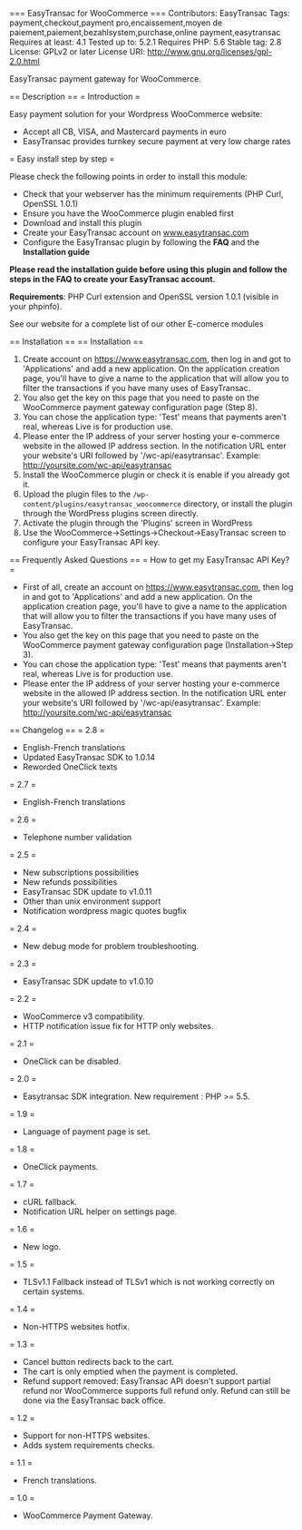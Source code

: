 === EasyTransac for WooCommerce ===
Contributors: EasyTransac
Tags: payment,checkout,payment pro,encaissement,moyen de paiement,paiement,bezahlsystem,purchase,online payment,easytransac
Requires at least: 4.1
Tested up to: 5.2.1
Requires PHP: 5.6
Stable tag: 2.8
License: GPLv2 or later
License URI: http://www.gnu.org/licenses/gpl-2.0.html

EasyTransac payment gateway for WooCommerce.

== Description ==
= Introduction =

Easy payment solution for your Wordpress WooCommerce website:

 * Accept all CB, VISA, and Mastercard payments in euro
 * EasyTransac provides turnkey secure payment at very low charge rates

= Easy install step by step =

Please check the following points in order to install this module:

 * Check that your webserver has the minimum requirements (PHP Curl, OpenSSL 1.0.1)
 * Ensure you have the WooCommerce plugin enabled first
 * Download and install this plugin
 * Create your EasyTransac account on www.easytransac.com
 * Configure the EasyTransac plugin by following the **FAQ** and the **Installation guide**


**Please read the installation guide before using this plugin and follow the steps in the FAQ to create your EasyTransac account.**

**Requirements**: PHP Curl extension and OpenSSL version 1.0.1 (visible in your phpinfo).

See our website for a complete list of our other E-comerce modules


== Installation ==
== Installation ==

1. Create account on https://www.easytransac.com, then log in and got to \'Applications\' and add a new application.
On the application creation page, you\'ll have to give a name to the application that will allow you to filter the transactions if you have many uses of EasyTransac.
2. You also get the key on this page that you need to paste on the WooCommerce payment gateway configuration page (Step 8).
3. You can chose the application type: \'Test\' means that payments aren\'t real, whereas Live is for production use.
4. Please enter the IP address of your server hosting your e-commerce website in the allowed IP address section.
In the notification URL enter your website\'s URI followed by \'/wc-api/easytransac\'. Example: http://yoursite.com/wc-api/easytransac
5. Install the WooCommerce plugin or check it is enable if you already got it.
6. Upload the plugin files to the `/wp-content/plugins/easytransac_woocommerce` directory, or install the plugin through the WordPress plugins screen directly.
7. Activate the plugin through the \'Plugins\' screen in WordPress
8. Use the WooCommerce->Settings->Checkout->EasyTransac screen to configure your EasyTransac API key.


== Frequently Asked Questions ==
= How to get my EasyTransac API Key? =

* First of all, create an account on https://www.easytransac.com, then log in and got to \'Applications\' and add a new application.
On the application creation page, you\'ll have to give a name to the application that will allow you to filter the transactions if you have many uses of EasyTransac.
* You also get the key on this page that you need to paste on the WooCommerce payment gateway configuration page (Installation->Step 3).
* You can chose the application type: \'Test\' means that payments aren\'t real, whereas Live is for production use.
* Please enter the IP address of your server hosting your e-commerce website in the allowed IP address section.
In the notification URL enter your website\'s URI followed by \'/wc-api/easytransac\'. Example: http://yoursite.com/wc-api/easytransac

== Changelog ==
= 2.8 =
* English-French translations
* Updated EasyTransac SDK to 1.0.14
* Reworded OneClick texts 


= 2.7 =
* English-French translations

= 2.6 =
* Telephone number validation

= 2.5 =
* New subscriptions possibilities
* New refunds possibilities
* EasyTransac SDK update to v1.0.11
* Other than unix environment support
* Notification wordpress magic quotes bugfix

= 2.4 =
* New debug mode for problem troubleshooting.

= 2.3 =
* EasyTransac SDK update to v1.0.10

= 2.2 =
* WooCommerce v3 compatibility.
* HTTP notification issue fix for HTTP only websites.

= 2.1 =
* OneClick can be disabled.

= 2.0 =
* Easytransac SDK integration. New requirement : PHP >= 5.5.

= 1.9 =
* Language of payment page is set.

= 1.8 =
* OneClick payments.

= 1.7 =
* cURL fallback.
* Notification URL helper on settings page.

= 1.6 =
* New logo.

= 1.5 =
* TLSv1.1 Fallback instead of TLSv1 which is not working correctly on certain systems.

= 1.4 =
* Non-HTTPS websites hotfix.

= 1.3 =
* Cancel button redirects back to the cart.
* The cart is only emptied when the payment is completed.
* Refund support removed: EasyTransac API doesn\'t support partial refund nor WooCommerce supports full refund only. Refund can still be done via the EasyTransac back office.

= 1.2 =
* Support for non-HTTPS websites.
* Adds system requirements checks.

= 1.1 =
* French translations.

= 1.0 =
* WooCommerce Payment Gateway.
